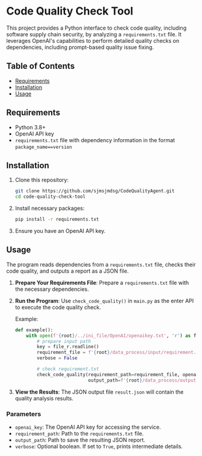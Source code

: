 
# Code Quality Check Tool

This project provides a Python interface to check code quality, including software supply chain security, by analyzing a `requirements.txt` file. It leverages OpenAI's capabilities to perform detailed quality checks on dependencies, including prompt-based quality issue fixing.

## Table of Contents
- [Requirements](#requirements)
- [Installation](#installation)
- [Usage](#usage)

## Requirements

- Python 3.8+
- OpenAI API key
- `requirements.txt` file with dependency information in the format `package_name==version`

## Installation

1. Clone this repository:
    ```bash
    git clone https://github.com/sjmsjmdsg/CodeQualityAgent.git
    cd code-quality-check-tool
    ```

2. Install necessary packages:
    ```bash
    pip install -r requirements.txt
    ```

3. Ensure you have an OpenAI API key. 

## Usage

The program reads dependencies from a `requirements.txt` file, checks their code quality, and outputs a report as a JSON file.

1. **Prepare Your Requirements File**: Prepare a `requirements.txt` file with the necessary dependencies.
   
2. **Run the Program**: Use `check_code_quality()` in `main.py` as the enter API to execute the code quality check.
   
   Example:
   ```python
   def example():
       with open(f'{root}/../ini_file/OpenAI/openaikey.txt', 'r') as file_r:
           # prepare input path
           key = file_r.readline()
           requirement_file = f'{root}/data_process/input/requirement.txt'
           verbose = False

           # check requirement.txt
           check_code_quality(requirement_path=requirement_file, openai_key=key, verbose=verbose,
                              output_path=f'{root}/data_process/output/result.json')
   ```

3. **View the Results**: The JSON output file `result.json` will contain the quality analysis results. 

### Parameters

- `openai_key`: The OpenAI API key for accessing the service.
- `requirement_path`: Path to the `requirements.txt` file.
- `output_path`: Path to save the resulting JSON report.
- `verbose`: Optional boolean. If set to `True`, prints intermediate details.
